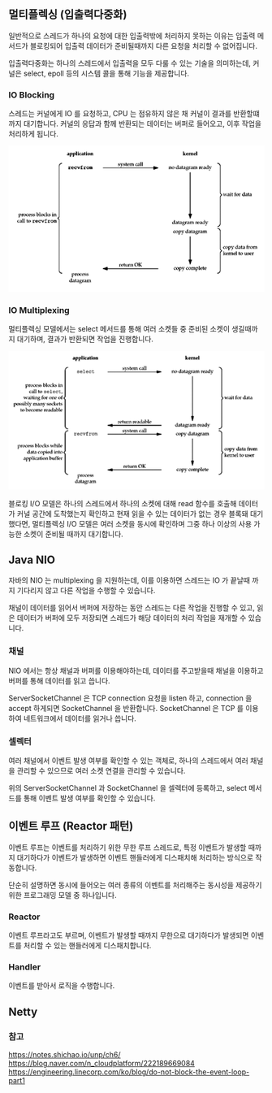 

## 멀티플렉싱 (입출력다중화)
일반적으로 스레드가 하나의 요청에 대한 입출력밖에 처리하지 못하는 이유는 입출력 메서드가 블로킹되어 입출력 데이터가 준비될때까지 다른 요청을 처리할 수 없어집니다.

입출력다중화는 하나의 스레드에서 입출력을 모두 다룰 수 있는 기술을 의미하는데, 커널은 select, epoll 등의 시스템 콜을 통해 기능을 제공합니다.

### IO Blocking
스레드는 커널에게 IO 를 요청하고, CPU 는 점유하지 않은 채 커널이 결과를 반환할떄까지 대기합니다.
커널의 응답과 함께 반환되는 데이터는 버퍼로 들어오고, 이후 작업을 처리하게 됩니다.

![img.png](blocking.png)

### IO Multiplexing

멀티플렉싱 모델에서는 select 메서드를 통해 여러 소켓들 중 준비된 소켓이 생길때까지 대기하며, 결과가 반환되면 작업을 진행합니다.

![img_1.png](multiflexing.png)

블로킹 I/O 모델은 하나의 스레드에서 하나의 소켓에 대해 read 함수를 호출해 데이터가 커널 공간에 도착했는지 확인하고 현재 읽을 수 있는 데이터가 없는 경우 블록돼 대기했다면, 멀티플렉싱 I/O 모델은 여러 소켓을 동시에 확인하며 그중 하나 이상의 사용 가능한 소켓이 준비될 때까지 대기합니다.


## Java NIO
자바의 NIO 는 multiplexing 을 지원하는데, 이를 이용하면 스레드는 IO 가 끝날때 까지 기다리지 않고 다른 작업을 수행할 수 있습니다.

채널이 데이터를 읽어서 버퍼에 저장하는 동안 스레드는 다른 작업을 진행할 수 있고, 읽은 데이터가 버퍼에 모두 저장되면 스레드가 해당 데이터의 처리 작업을 재개할 수 있습니다.

### 채널
NIO 에서는 항상 채널과 버퍼를 이용해야하는데, 데이터를 주고받을때 채널을 이용하고 버퍼를 통해 데이터를 읽고 씁니다.

ServerSocketChannel 은 TCP connection 요청을 listen 하고, connection 을 accept 하게되면 SocketChannel 을 반환합니다.
SocketChannel 은 TCP 를 이용하여 네트워크에서 데이터를 읽거나 씁니다.

### 셀렉터
여러 채널에서 이벤트 발생 여부를 확인할 수 있는 객체로, 하나의 스레드에서 여러 채널을 관리할 수 있으므로 여러 소켓 연결을 관리할 수 있습니다.

위의 ServerSocketChannel 과 SocketChannel 을 셀렉터에 등록하고, select 메서드를 통해 이벤트 발생 여부를 확인할 수 있습니다.

## 이벤트 루프 (Reactor 패턴)

이벤트 루프는 이벤트를 처리하기 위한 무한 루프 스레드로, 특정 이벤트가 발생할 때까지 대기하다가 이벤트가 발생하면 이벤트 핸들러에게 디스패치해 처리하는 방식으로 작동합니다. 

단순히 설명하면 동시에 들어오는 여러 종류의 이벤트를 처리해주는 동시성을 제공하기 위한 프로그래밍 모델 중 하나입니다.  

### Reactor
이벤트 루프라고도 부르며, 이벤트가 발생할 때까지 무한으로 대기하다가 발생되면 이벤트를 처리할 수 있는 핸들러에게 디스패치합니다.

### Handler
이벤트를 받아서 로직을 수행합니다.


## Netty

### 참고
https://notes.shichao.io/unp/ch6/
https://blog.naver.com/n_cloudplatform/222189669084
https://engineering.linecorp.com/ko/blog/do-not-block-the-event-loop-part1